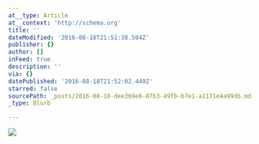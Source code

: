 ```yaml
---
at__type: Article
at__context: 'http://schema.org'
title: ''
dateModified: '2016-08-18T21:51:38.584Z'
publisher: {}
author: []
inFeed: true
description: ''
via: {}
datePublished: '2016-08-18T21:52:02.449Z'
starred: false
sourcePath: _posts/2016-08-18-dee369e6-87b3-49fb-b7e1-a1171e4a99db.md
_type: Blurb

---
```

![](https://the-grid-user-content.s3-us-west-2.amazonaws.com/c9e4e82c-4da7-4a23-bf10-f9d7a75e6a46.jpg)